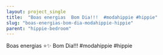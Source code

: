 ```yaml
---
layout: project_single
title:  "Boas energias ️ Bom Dia!!!  #modahippie #hippie"
slug: "boas-energias-bom-dia-modahippie-hippie"
parent: "hippie-bedroom"
---
```

Boas energias ⭐️✨ Bom Dia!!!  #modahippie #hippie